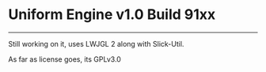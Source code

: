 # Uniform Engine v1.0 Build 91xx
---

Still working on it, uses LWJGL 2 along with Slick-Util.

As far as license goes, its GPLv3.0